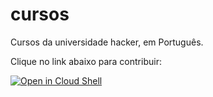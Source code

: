# cursos
Cursos da universidade hacker, em Português.

Clique no link abaixo para contribuir:

[![Open in Cloud Shell](https://gstatic.com/cloudssh/images/open-btn.svg)](https://ssh.cloud.google.com/cloudshell/editor?cloudshell_git_repo=https%3A%2F%2Fgithub.com%2Fkobkob%2Fcursos&cloudshell_tutorial=tutorial.md)

